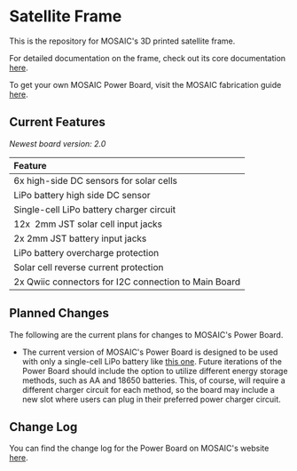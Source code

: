 # Satellite Frame

This is the repository for MOSAIC's 3D printed satellite frame.

For detailed documentation on the frame, check out its core documentation [here](https://www.mosaicsat.org/core_documentation/hardware/power_board/).

To get your own MOSAIC Power Board, visit the MOSAIC fabrication guide [here](https://www.mosaicsat.org/getting_mosaic/).

## Current Features

*Newest board version: 2.0*

| **Feature** |
| :----------- |
| 6x high-side DC sensors for solar cells |
| LiPo battery high side DC sensor |
| Single-cell LiPo battery charger circuit |
| 12x  2mm JST solar cell input jacks|
| 2x 2mm JST battery input jacks |
| LiPo battery overcharge protection |
| Solar cell reverse current protection |
| 2x Qwiic connectors for I2C connection to Main Board |

## Planned Changes

The following are the current plans for changes to MOSAIC's Power Board. 

- The current version of MOSAIC's Power Board is designed to be used with only a single-cell LiPo battery like [this one](https://www.sparkfun.com/lithium-ion-battery-2ah.html). Future iterations of the Power Board should include the option to utilize different energy storage methods, such as AA and 18650 batteries. This, of course, will require a different charger circuit for each method, so the board may include a new slot where users can plug in their preferred power charger circuit. 

## Change Log

You can find the change log for the Power Board on MOSAIC's website [here](https://www.mosaicsat.org/core_documentation/hardware/power_board/change_log/). 
